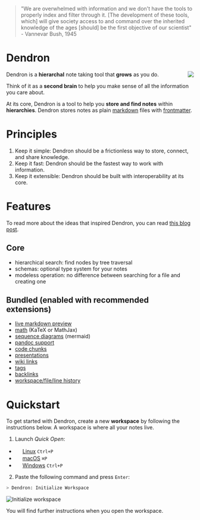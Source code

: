 <style>
  img[src*="#center"] {
      display: block;
      margin: 0 auto;
  }
  img[src*="#right"] {
    float: right;
    display: block;
}
</style>

> "We are overwhelmed with information and we don't have the tools to properly index and filter through it. [The development of these tools, which] will give society access to and command over the inherited knowledge of the ages [should] be the first objective of our scientist" - Vannevar Bush, 1945

# Dendron

![](https://foundation-prod-assetspublic53c57cce-8cpvgjldwysl.s3-us-west-2.amazonaws.com/assets/2020-06-30-21-30-51.png#right)

Dendron is a **hierarchal** note taking tool that **grows** as you do. 

Think of it as a **second brain** to help you make sense of all the information you care about. 

At its core, Dendron is a tool to help you **store and find notes** within **hierarchies**.  Dendron stores notes as plain [markdown](TODO) files with [frontmatter](). 

# Principles

1. Keep it simple: Dendron should be a frictionless way to store, connect, and share knowledge.
2. Keep it fast: Dendron should be the fastest way to work with information.
3. Keep it extensible: Dendron should be built with interoperability at its core. 

# Features

To read more about the ideas that inspired Dendron, you can read [this blog post](https://kevinslin.com/organizing/its_not_you_its_your_knowledge_base/).

## Core
- hierarchical search: find nodes by tree traversal
- schemas: optional type system for your notes
- modeless operation: no difference between searching for a file and creating one

## Bundled (enabled with recommended extensions)

- [live markdown preview](https://marketplace.visualstudio.com/items?itemName=shd101wyy.markdown-preview-enhanced)
- [math](https://shd101wyy.github.io/markdown-preview-enhanced/#/math) (KaTeX or MathJax)
- [sequence diagrams](https://shd101wyy.github.io/markdown-preview-enhanced/#/diagrams?id=mermaid) (mermaid)
- [pandoc support](https://shd101wyy.github.io/markdown-preview-enhanced/#/pandoc)
- [code chunks](https://shd101wyy.github.io/markdown-preview-enhanced/#/code-chunk)
- [presentations](https://rawgit.com/shd101wyy/markdown-preview-enhanced/master/docs/presentation-intro.html)
- [wiki links](https://marketplace.visualstudio.com/items?itemName=kortina.vscode-markdown-notes)
- [tags](https://marketplace.visualstudio.com/items?itemName=kortina.vscode-markdown-notes)
- [backlinks](https://marketplace.visualstudio.com/items?itemName=kortina.vscode-markdown-notes)
- [workspace/file/line history](https://marketplace.visualstudio.com/items?itemName=eamodio.gitlens#current-line-blame-)

# Quickstart

To get started with Dendron, create a new **workspace** by following the instructions below. A workspace is where all your notes live. 

1. Launch *Quick Open*:
  - <img src="https://www.kernel.org/theme/images/logos/favicon.png" width=16 height=16/> <a href="https://code.visualstudio.com/shortcuts/keyboard-shortcuts-linux.pdf">Linux</a> `Ctrl+P`
  - <img src="https://developer.apple.com/favicon.ico" width=16 height=16/> <a href="https://code.visualstudio.com/shortcuts/keyboard-shortcuts-macos.pdf">macOS</a> `⌘P`
  - <img src="https://www.microsoft.com/favicon.ico" width=16 height=16/> <a href="https://code.visualstudio.com/shortcuts/keyboard-shortcuts-windows.pdf">Windows</a> `Ctrl+P`

2. Paste the following command and press `Enter`:

```sh
> Dendron: Initialize Workspace
```

![Initialize workspace](https://foundation-prod-assetspublic53c57cce-8cpvgjldwysl.s3-us-west-2.amazonaws.com/assets/dendron-init.gif)

You will find further instructions when you open the workspace. 

<!-- TODO: LINK TO QUICKSTART -->